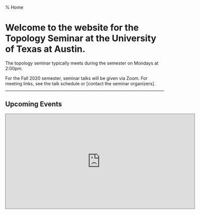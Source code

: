 % Home

Welcome to the website for the Topology Seminar at the University of Texas at Austin.
======================================================================================

The topology seminar typically meets during the semester on Mondays at 2:00pm.

For the Fall 2020 semester, seminar talks will be given via Zoom. For meeting links, see the talk schedule or [contact the seminar organizers].

------------------------------------------------------------

## Upcoming Events

<iframe src="https://calendar.google.com/calendar/embed?height=300&amp;wkst=1&amp;bgcolor=%23ffffff&amp;ctz=America%2FChicago&amp;src=c2MzZG40YWlwdGp2NmF2cWJnYXE0amRibDgzbDRkYjJAaW1wb3J0LmNhbGVuZGFyLmdvb2dsZS5jb20&amp;color=%23B39DDB&amp;showTitle=0&amp;showPrint=0&amp;showCalendars=0&amp;showTz=0&amp;mode=AGENDA&amp;showTabs=0" style="border:solid 1px #777" width="600" height="300" frameborder="0" scrolling="no"></iframe>